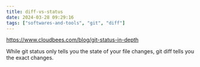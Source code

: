 ```yaml
---
title: diff-vs-status
date: 2024-03-28 09:29:16
tags: ["softwares-and-tools", "git", "diff"]
---
```

https://www.cloudbees.com/blog/git-status-in-depth

While git status only tells you the state of your file changes, git diff tells you the exact changes.

